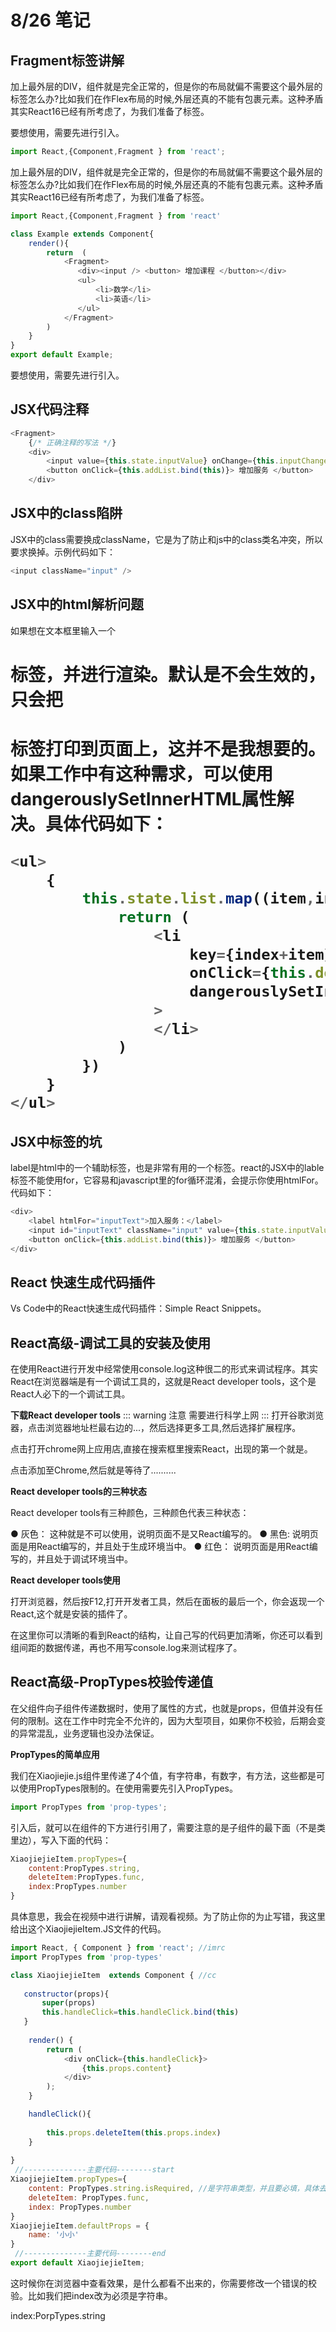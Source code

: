 # 8/26 笔记
## Fragment标签讲解

加上最外层的DIV，组件就是完全正常的，但是你的布局就偏不需要这个最外层的标签怎么办?比如我们在作Flex布局的时候,外层还真的不能有包裹元素。这种矛盾其实React16已经有所考虑了，为我们准备了<Fragment>标签。

要想使用<Fragment>，需要先进行引入。
``` js
import React,{Component,Fragment } from 'react';
```
加上最外层的DIV，组件就是完全正常的，但是你的布局就偏不需要这个最外层的标签怎么办?比如我们在作Flex布局的时候,外层还真的不能有包裹元素。这种矛盾其实React16已经有所考虑了，为我们准备了<Fragment>标签。
``` js
import React,{Component,Fragment } from 'react'

class Example extends Component{
    render(){
        return  (
            <Fragment>
               <div><input /> <button> 增加课程 </button></div>
               <ul>
                   <li>数学</li>
                   <li>英语</li>
               </ul> 
            </Fragment>
        )
    }
}
export default Example;
```
要想使用<Fragment>，需要先进行引入。

## JSX代码注释
``` js
<Fragment>
    {/* 正确注释的写法 */}
    <div>
        <input value={this.state.inputValue} onChange={this.inputChange.bind(this)} />
        <button onClick={this.addList.bind(this)}> 增加服务 </button>
    </div>
```
## JSX中的class陷阱
JSX中的class需要换成className，它是为了防止和js中的class类名冲突，所以要求换掉。示例代码如下：
``` js
<input className="input" />
```

## JSX中的html解析问题
如果想在文本框里输入一个<h1>标签，并进行渲染。默认是不会生效的，只会把<h1>标签打印到页面上，这并不是我想要的。如果工作中有这种需求，可以使用**dangerouslySetInnerHTML**属性解决。具体代码如下：
``` js
<ul>
    {
        this.state.list.map((item,index)=>{
            return (
                <li 
                    key={index+item}
                    onClick={this.deleteItem.bind(this,index)}
                    dangerouslySetInnerHTML={{__html:item}}
                >
                </li>
            )
        })
    }
</ul> 
```
## JSX中<label>标签的坑
label是html中的一个辅助标签，也是非常有用的一个标签。react的JSX中的lable标签不能使用for，它容易和javascript里的for循环混淆，会提示你使用htmlFor。代码如下：
``` js
<div>
    <label htmlFor="inputText">加入服务：</label>
    <input id="inputText" className="input" value={this.state.inputValue} onChange={this.inputChange.bind(this)} />
    <button onClick={this.addList.bind(this)}> 增加服务 </button>
</div>
```

## React 快速生成代码插件
Vs Code中的React快速生成代码插件：Simple React Snippets。

## React高级-调试工具的安装及使用
在使用React进行开发中经常使用console.log这种很二的形式来调试程序。其实React在浏览器端是有一个调试工具的，这就是React developer tools，这个是React人必下的一个调试工具。

**下载React developer tools**
::: warning 注意
需要进行科学上网
:::
打开谷歌浏览器，点击浏览器地址栏最右边的...，然后选择更多工具,然后选择扩展程序。

点击打开chrome网上应用店,直接在搜索框里搜索React，出现的第一个就是。

点击添加至Chrome,然后就是等待了..........

**React developer tools的三种状态**

React developer tools有三种颜色，三种颜色代表三种状态：

● 灰色： 这种就是不可以使用，说明页面不是又React编写的。
● 黑色: 说明页面是用React编写的，并且处于生成环境当中。
● 红色： 说明页面是用React编写的，并且处于调试环境当中。

**React developer tools使用**

打开浏览器，然后按F12,打开开发者工具，然后在面板的最后一个，你会返现一个React,这个就是安装的插件了。

在这里你可以清晰的看到React的结构，让自己写的代码更加清晰，你还可以看到组间距的数据传递，再也不用写console.log来测试程序了。

## React高级-PropTypes校验传递值
在父组件向子组件传递数据时，使用了属性的方式，也就是props，但值并没有任何的限制。这在工作中时完全不允许的，因为大型项目，如果你不校验，后期会变的异常混乱，业务逻辑也没办法保证。

**PropTypes的简单应用**

我们在Xiaojiejie.js组件里传递了4个值，有字符串，有数字，有方法，这些都是可以使用PropTypes限制的。在使用需要先引入PropTypes。
```js
import PropTypes from 'prop-types';
```
引入后，就可以在组件的下方进行引用了，需要注意的是子组件的最下面（不是类里边），写入下面的代码：
``` js
XiaojiejieItem.propTypes={
    content:PropTypes.string,
    deleteItem:PropTypes.func,
    index:PropTypes.number
}
```

具体意思，我会在视频中进行讲解，请观看视频。为了防止你的为止写错，我这里给出这个XiaojiejieItem.JS文件的代码。
``` js
import React, { Component } from 'react'; //imrc
import PropTypes from 'prop-types'

class XiaojiejieItem  extends Component { //cc
   
   constructor(props){
       super(props)
       this.handleClick=this.handleClick.bind(this)
   }
   
    render() { 
        return ( 
            <div onClick={this.handleClick}>
                {this.props.content}
            </div>
        );
    }

    handleClick(){
        
        this.props.deleteItem(this.props.index)
    }
    
}
 //--------------主要代码--------start
XiaojiejieItem.propTypes={
    content: PropTypes.string.isRequired, //是字符串类型，并且要必填，具体去官网查看更多类型验证
    deleteItem: PropTypes.func,
    index: PropTypes.number
}
XiaojiejieItem.defaultProps = {
    name: '小小'
}
 //--------------主要代码--------end
export default XiaojiejieItem;
```
这时候你在浏览器中查看效果，是什么都看不出来的，你需要修改一个错误的校验。比如我们把index改为必须是字符串。

index:PorpTypes.string